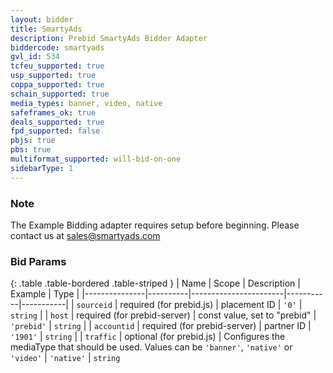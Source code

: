 ```yaml
---
layout: bidder
title: SmartyAds
description: Prebid SmartyAds Bidder Adapter
biddercode: smartyads
gvl_id: 534
tcfeu_supported: true
usp_supported: true
coppa_supported: true
schain_supported: true
media_types: banner, video, native
safeframes_ok: true
deals_supported: true
fpd_supported: false
pbjs: true
pbs: true
multiformat_supported: will-bid-on-one
sidebarType: 1
---
```


### Note

The Example Bidding adapter requires setup before beginning. Please contact us at <sales@smartyads.com>

### Bid Params

{: .table .table-bordered .table-striped }
| Name          | Scope    | Description           | Example   | Type      |
|---------------|----------|-----------------------|-----------|-----------|
| `sourceid` | required (for prebid.js) | placement ID | `'0'` | `string` |
| `host`      | required (for prebid-server) | const value, set to "prebid"            | `'prebid'`    | `string` |
| `accountid`      | required  (for prebid-server) | partner ID | `'1901'`    | `string` |
| `traffic`     | optional (for prebid.js) | Configures the mediaType that should be used. Values can be `'banner'`, `'native'` or `'video'` | `'native'` | `string`
